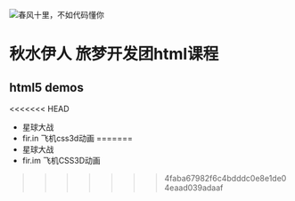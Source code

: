 ![春风十里，不如代码懂你](https://timgsa.baidu.com/timg?image&quality=80&size=b9999_10000&sec=1509596266846&di=127391a8dc305f4691e2c2d6c65a5078&imgtype=0&src=http%3A%2F%2Fuploads.xuexila.com%2Fallimg%2F1708%2F1105-1FPG00413.jpg)
# 秋水伊人 旅梦开发团html课程
## html5 demos
<<<<<<< HEAD
- 星球大战
- fir.in 飞机css3d动画
=======
 - 星球大战
 - fir.im 飞机CSS3D动画
 
>>>>>>> 4faba67982f6c4bdddc0e8e1de04eaad039adaaf
